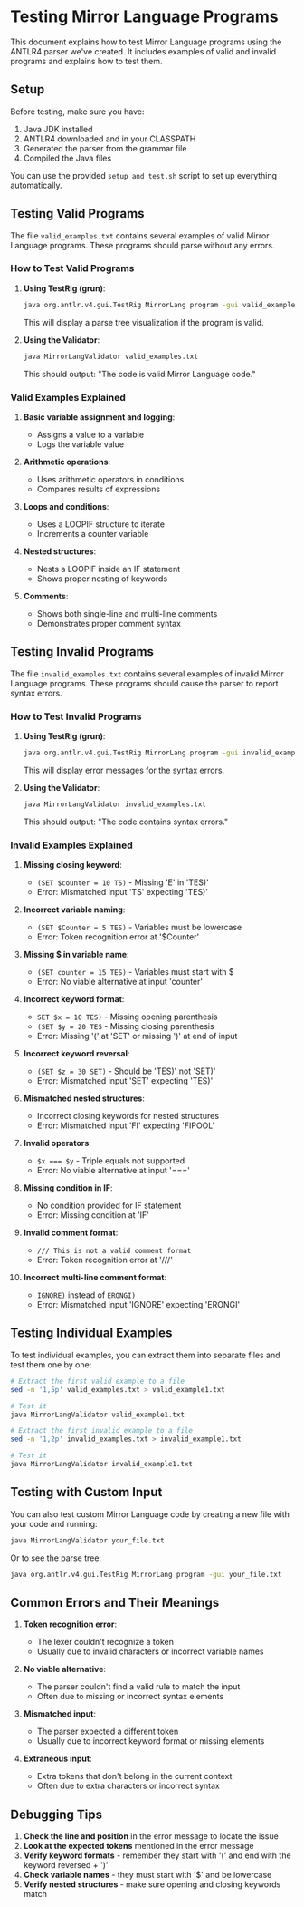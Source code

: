 # Testing Mirror Language Programs

This document explains how to test Mirror Language programs using the ANTLR4 parser we've created. It includes examples of valid and invalid programs and explains how to test them.

## Setup

Before testing, make sure you have:

1. Java JDK installed
2. ANTLR4 downloaded and in your CLASSPATH
3. Generated the parser from the grammar file
4. Compiled the Java files

You can use the provided `setup_and_test.sh` script to set up everything automatically.

## Testing Valid Programs

The file `valid_examples.txt` contains several examples of valid Mirror Language programs. These programs should parse without any errors.

### How to Test Valid Programs

1. **Using TestRig (grun)**:
   ```bash
   java org.antlr.v4.gui.TestRig MirrorLang program -gui valid_examples.txt
   ```
   This will display a parse tree visualization if the program is valid.

2. **Using the Validator**:
   ```bash
   java MirrorLangValidator valid_examples.txt
   ```
   This should output: "The code is valid Mirror Language code."

### Valid Examples Explained

1. **Basic variable assignment and logging**:
   - Assigns a value to a variable
   - Logs the variable value

2. **Arithmetic operations**:
   - Uses arithmetic operators in conditions
   - Compares results of expressions

3. **Loops and conditions**:
   - Uses a LOOPIF structure to iterate
   - Increments a counter variable

4. **Nested structures**:
   - Nests a LOOPIF inside an IF statement
   - Shows proper nesting of keywords

5. **Comments**:
   - Shows both single-line and multi-line comments
   - Demonstrates proper comment syntax

## Testing Invalid Programs

The file `invalid_examples.txt` contains several examples of invalid Mirror Language programs. These programs should cause the parser to report syntax errors.

### How to Test Invalid Programs

1. **Using TestRig (grun)**:
   ```bash
   java org.antlr.v4.gui.TestRig MirrorLang program -gui invalid_examples.txt
   ```
   This will display error messages for the syntax errors.

2. **Using the Validator**:
   ```bash
   java MirrorLangValidator invalid_examples.txt
   ```
   This should output: "The code contains syntax errors."

### Invalid Examples Explained

1. **Missing closing keyword**:
   - `(SET $counter = 10 TS)` - Missing 'E' in 'TES)'
   - Error: Mismatched input 'TS' expecting 'TES)'

2. **Incorrect variable naming**:
   - `(SET $Counter = 5 TES)` - Variables must be lowercase
   - Error: Token recognition error at '$Counter'

3. **Missing $ in variable name**:
   - `(SET counter = 15 TES)` - Variables must start with $
   - Error: No viable alternative at input 'counter'

4. **Incorrect keyword format**:
   - `SET $x = 10 TES)` - Missing opening parenthesis
   - `(SET $y = 20 TES` - Missing closing parenthesis
   - Error: Missing '(' at 'SET' or missing ')' at end of input

5. **Incorrect keyword reversal**:
   - `(SET $z = 30 SET)` - Should be 'TES)' not 'SET)'
   - Error: Mismatched input 'SET' expecting 'TES)'

6. **Mismatched nested structures**:
   - Incorrect closing keywords for nested structures
   - Error: Mismatched input 'FI' expecting 'FIPOOL'

7. **Invalid operators**:
   - `$x === $y` - Triple equals not supported
   - Error: No viable alternative at input '==='

8. **Missing condition in IF**:
   - No condition provided for IF statement
   - Error: Missing condition at 'IF'

9. **Invalid comment format**:
   - `/// This is not a valid comment format`
   - Error: Token recognition error at '///'

10. **Incorrect multi-line comment format**:
    - `IGNORE)` instead of `ERONGI)`
    - Error: Mismatched input 'IGNORE' expecting 'ERONGI'

## Testing Individual Examples

To test individual examples, you can extract them into separate files and test them one by one:

```bash
# Extract the first valid example to a file
sed -n '1,5p' valid_examples.txt > valid_example1.txt

# Test it
java MirrorLangValidator valid_example1.txt

# Extract the first invalid example to a file
sed -n '1,2p' invalid_examples.txt > invalid_example1.txt

# Test it
java MirrorLangValidator invalid_example1.txt
```

## Testing with Custom Input

You can also test custom Mirror Language code by creating a new file with your code and running:

```bash
java MirrorLangValidator your_file.txt
```

Or to see the parse tree:

```bash
java org.antlr.v4.gui.TestRig MirrorLang program -gui your_file.txt
```

## Common Errors and Their Meanings

1. **Token recognition error**:
   - The lexer couldn't recognize a token
   - Usually due to invalid characters or incorrect variable names

2. **No viable alternative**:
   - The parser couldn't find a valid rule to match the input
   - Often due to missing or incorrect syntax elements

3. **Mismatched input**:
   - The parser expected a different token
   - Usually due to incorrect keyword format or missing elements

4. **Extraneous input**:
   - Extra tokens that don't belong in the current context
   - Often due to extra characters or incorrect syntax

## Debugging Tips

1. **Check the line and position** in the error message to locate the issue
2. **Look at the expected tokens** mentioned in the error message
3. **Verify keyword formats** - remember they start with '(' and end with the keyword reversed + ')'
4. **Check variable names** - they must start with '$' and be lowercase
5. **Verify nested structures** - make sure opening and closing keywords match
